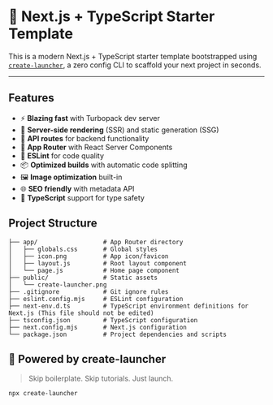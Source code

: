 # 🚀 Next.js + TypeScript Starter Template

This is a modern Next.js + TypeScript starter template bootstrapped using [`create-launcher`](https://github.com/pranav89624/create-launcher), a zero config CLI to scaffold your next project in seconds.

---

## Features

- ⚡ **Blazing fast** with Turbopack dev server
- 🚀 **Server-side rendering** (SSR) and static generation (SSG)
- 📡 **API routes** for backend functionality
- 🎨 **App Router** with React Server Components
- 🔧 **ESLint** for code quality
- 📦 **Optimized builds** with automatic code splitting
- 🖼️ **Image optimization** built-in
- 🌐 **SEO friendly** with metadata API
- 🧪 **TypeScript** support for type safety

## Project Structure

```
├── app/                  # App Router directory
│   ├── globals.css       # Global styles
│   ├── icon.png          # App icon/favicon
│   ├── layout.js         # Root layout component
│   └── page.js           # Home page component
├── public/               # Static assets
│   └── create-launcher.png
├── .gitignore            # Git ignore rules
├── eslint.config.mjs     # ESLint configuration
├── next-env.d.ts         # TypeScript environment definitions for Next.js (This file should not be edited)
├── tsconfig.json         # TypeScript configuration
├── next.config.mjs       # Next.js configuration
└── package.json          # Project dependencies and scripts
```

## 🤖 Powered by create-launcher

> Skip boilerplate. Skip tutorials. Just launch.

```bash
npx create-launcher
```
